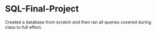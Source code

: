 # SQL-Final-Project
Created a database from scratch and then ran all queries covered during class to full effect. 
